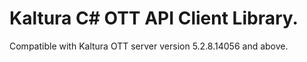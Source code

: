 # Kaltura C# OTT API Client Library.
Compatible with Kaltura OTT server version 5.2.8.14056 and above.
